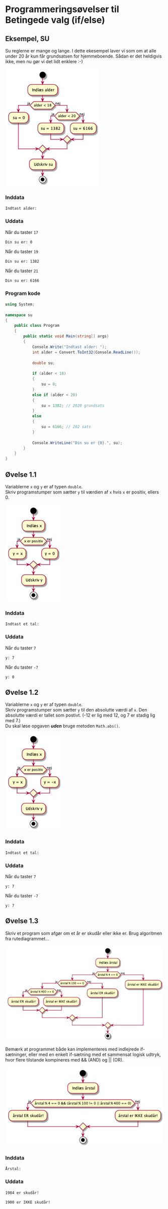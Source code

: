 # Programmeringsøvelser til Betingede valg (if/else)

## Eksempel, SU

Su reglerne er mange og lange. I dette ekesempel laver vi som om at alle under 20 år kun får grundsatsen for hjemmeboende. Sådan er det heldigvis ikke, men nu gør vi det lidt enklere :-)

![](images/su.png)

<!--
@startuml
start
scale max 1000 height
: Indlæs alder;
if (alder < 18) then (ja)
    : su = 0;
else (nej)
    if (alder < 20) then (ja)
        :su = 1382;
    else (nej)
        :su = 6166;
    endif
endif
: Udskriv su;
stop 
@enduml
-->


### Inddata

```black
Indtast alder:    
```

### Uddata

Når du taster `17`
```
Din su er: 0
```
Når du taster `19`
```
Din su er: 1382
```
Når du taster `21`
```
Din su er: 6166
```
### Program kode

```csharp
using System;

namespace su
{
    public class Program
    {
        public static void Main(string[] args)
        {
            Console.Write("Indtast alder: ");
            int alder = Convert.ToInt32(Console.ReadLine());

            double su;

            if (alder < 18)
            {
                su = 0;
            }
            else if (alder < 20)
            {
                su = 1382; // 2020 grundsats
            }
            else
            {
                su = 6166; // 202 sats
            }

            Console.WriteLine("Din su er {0}.", su);
        }
    }
}

```

<!-- Brug eventuelt indholdet i `øv1_1.zip` på __it's  learning__. -->
<!-- R 5.5 -->

<div class="page"/>

## Øvelse 1.1

Variablerne `x` og `y` er af typen `double`.  
Skriv programstumper som sætter `y` til værdien af `x` hvis `x` er positiv, ellers 0.  

![](images/abs-1.png)

<!--
@startuml
start
scale max 1000 height
: Indlæs x;
if (x er positiv)) then (ja)
    : y = x;
else (nej)
    :y = 0;
endif
: Udskriv y;
stop 
@enduml
-->

### Inddata

```black
Indtast et tal:    
```

### Uddata

Når du taster `7`
```
y: 7
```
Når du taster `-7`
```
y: 0
```


<!-- Brug eventuelt indholdet i `øv1_1.zip` på __it's  learning__. -->
<!-- R 5.5 -->

<div class="page"/>

## Øvelse 1.2

Variablerne `x` og `y` er af typen `double`.  
Skriv programstumper som sætter `y` til den absolutte værdi af `x`. Den absolutte værdi er tallet som postivt. (-12 er lig med 12, og 7 er stadig lig med 7.)  
Du skal løse opgaven ___uden___ bruge metoden `Math.abs()`.  

![](images/abs-2.png)

<!--
@startuml
start
scale max 1000 height
: Indlæs x;
if (x er positiv)) then (ja)
    : y = x;
else (nej)
    :y = 0;
endif
: Udskriv y;
stop 
@enduml
-->

### Inddata

```black
Indtast et tal:    
```

### Uddata

Når du taster `7`
```
y: 7
```
Når du taster `-7`
```
y: 7
```

<!-- R 5.6 -->

<div class="page"/>

## Øvelse 1.3

Skriv et program som afgør om et år er skudår eller ikke er.
Brug algoritmen fra rutediagrammet...

![Indlejrede if](images/skudaar-1.png)
<!--
@startuml

start
scale max 1000 height

: Indlæs årstal;

'floating note right: Inddata

if (årstal % 4 == 0) then (ja)
    if (årstal % 100 == 0) then (ja)
        if (årstal % 400 == 0) then (ja)
            : årstal ER skudår!;
' floating note right: Uddata
        else (nej)
            :årstal er IKKE skudår!;
'            floating note right: Uddata
        endif
    else (nej)
        : årstal ER skudår!;
'        floating note right: Uddata
    endif
else (nej)
    :årstal er IKKE skudår!;
'    floating note right: Uddata
endif

stop 

@enduml
-->

Bemærk at programmet både kan implementeres med indlejrede if-sætninger,
eller med en enkelt if-sætning med et sammensat logisk udtryk, hvor flere tilstande kompineres med && (AND) og || (OR). 

![](images/skudaar-2.png)
<!--
@startuml

start
scale max 1000 height

: Indlæs årstal;

if (årstal % 4 == 0 && (årstal % 100 != 0 || årstal % 400 == 0)) then (ja)
    : årstal ER skudår!;
else (nej)
    :årstal er IKKE skudår!;
endif

stop 

@enduml
-->

### Inddata

```black
Årstal:    
```

### Uddata

```
1984 er skudår!    
```

```
1900 er IKKE skudår!    
```
